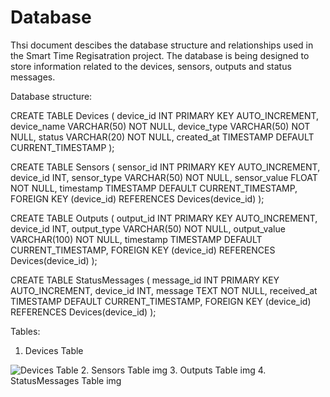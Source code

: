 # Database

Thsi document descibes the database structure and relationships used in the Smart Time Regisatration project. The database is being designed to store information related to the devices, sensors, outputs and status messages.

Database structure:

CREATE TABLE Devices (
    device_id INT PRIMARY KEY AUTO_INCREMENT,
    device_name VARCHAR(50) NOT NULL,
    device_type VARCHAR(50) NOT NULL,
    status VARCHAR(20) NOT NULL,
    created_at TIMESTAMP DEFAULT CURRENT_TIMESTAMP
);

CREATE TABLE Sensors (
    sensor_id INT PRIMARY KEY AUTO_INCREMENT,
    device_id INT,
    sensor_type VARCHAR(50) NOT NULL,
    sensor_value FLOAT NOT NULL,
    timestamp TIMESTAMP DEFAULT CURRENT_TIMESTAMP,
    FOREIGN KEY (device_id) REFERENCES Devices(device_id)
);

CREATE TABLE Outputs (
    output_id INT PRIMARY KEY AUTO_INCREMENT,
    device_id INT,
    output_type VARCHAR(50) NOT NULL,
    output_value VARCHAR(100) NOT NULL,
    timestamp TIMESTAMP DEFAULT CURRENT_TIMESTAMP,
    FOREIGN KEY (device_id) REFERENCES Devices(device_id)
);

CREATE TABLE StatusMessages (
    message_id INT PRIMARY KEY AUTO_INCREMENT,
    device_id INT,
    message TEXT NOT NULL,
    received_at TIMESTAMP DEFAULT CURRENT_TIMESTAMP,
    FOREIGN KEY (device_id) REFERENCES Devices(device_id)
);


Tables:
1. Devices Table

![Devices Table](images/devices_table.jpg)
2. Sensors Table
img
3. Outputs Table
img
4. StatusMessages Table
img

